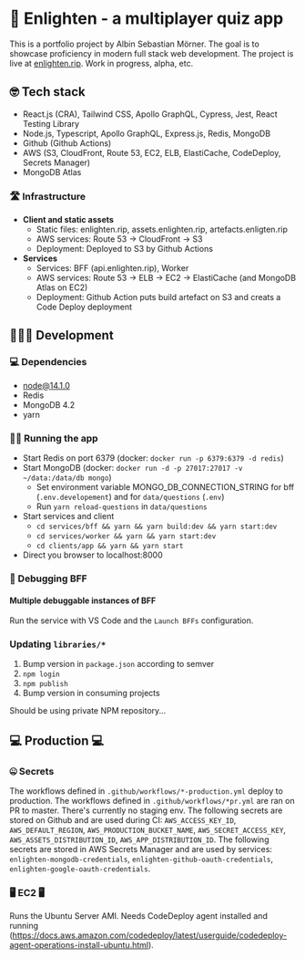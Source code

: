 # 🤔 Enlighten - a multiplayer quiz app

This is a portfolio project by Albin Sebastian Mörner. The goal is to showcase proficiency in modern full stack web development. The project is live at [enlighten.rip](https://enlighten.rip). Work in progress, alpha, etc.

## 🤓 Tech stack

- React.js (CRA), Tailwind CSS, Apollo GraphQL, Cypress, Jest, React Testing Library
- Node.js, Typescript, Apollo GraphQL, Express.js, Redis, MongoDB
- Github (Github Actions)
- AWS (S3, CloudFront, Route 53, EC2, ELB, ElastiCache, CodeDeploy, Secrets Manager)
- MongoDB Atlas

### 🛣️ Infrastructure

- **Client and static assets**
  - Static files: enlighten.rip, assets.enlighten.rip, artefacts.enligten.rip
  - AWS services: Route 53 -> CloudFront -> S3
  - Deployment: Deployed to S3 by Github Actions
- **Services**
  - Services: BFF (api.enlighten.rip), Worker
  - AWS services: Route 53 -> ELB -> EC2 -> ElastiCache (and MongoDB Atlas on EC2)
  - Deployment: Github Action puts build artefact on S3 and creats a Code Deploy deployment

## 👨🏽‍💻 Development

### 💻 Dependencies

- node@14.1.0
- Redis
- MongoDB 4.2
- yarn

### 🏃‍♀️ Running the app

- Start Redis on port 6379 (docker: `docker run -p 6379:6379 -d redis`)
- Start MongoDB (docker: `docker run -d -p 27017:27017 -v ~/data:/data/db mongo`)
  - Set environment variable MONGO_DB_CONNECTION_STRING for bff (`.env.developement`) and for `data/questions` (`.env`)
  - Run `yarn reload-questions` in `data/questions`
- Start services and client
  - `cd services/bff && yarn && yarn build:dev && yarn start:dev`
  - `cd services/worker && yarn && yarn start:dev`
  - `cd clients/app && yarn && yarn start`
- Direct you browser to localhost:8000

### 🐛 Debugging BFF

#### Multiple debuggable instances of BFF

Run the service with VS Code and the `Launch BFFs` configuration.

### Updating `libraries/*`

1. Bump version in `package.json` according to semver
2. `npm login`
3. `npm publish`
4. Bump version in consuming projects

Should be using private NPM repository...

## 💻 Production 💻

### 🤐 Secrets

The workflows defined in `.github/workflows/*-production.yml` deploy to production. The workflows defined in `.github/workflows/*pr.yml` are ran on PR to master. There's currently no staging env. The following secrets are stored on Github and are used during CI: `AWS_ACCESS_KEY_ID`, `AWS_DEFAULT_REGION`, `AWS_PRODUCTION_BUCKET_NAME`, `AWS_SECRET_ACCESS_KEY`, `AWS_ASSETS_DISTRIBUTION_ID`, `AWS_APP_DISTRIBUTION_ID`. The following secrets are stored in AWS Secrets Manager and are used by services: `enlighten-mongodb-credentials`, `enlighten-github-oauth-credentials`, `enlighten-google-oauth-credentials`.

### 🖥️ EC2 🖥️

Runs the Ubuntu Server AMI. Needs CodeDeploy agent installed and running (https://docs.aws.amazon.com/codedeploy/latest/userguide/codedeploy-agent-operations-install-ubuntu.html).
